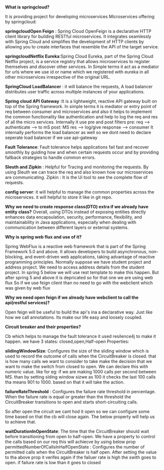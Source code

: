 **What is springcloud?**

It is providing project for developing microservices
Microservices offering by springcloud:

**springcloudOpen Feign** : Spring Cloud OpenFeign is a declarative HTTP client library for building RESTful microservices. It integrates seamlessly with Spring Cloud and simplifies the development of HTTP clients by allowing you to create interfaces that resemble the API of the target service.

**springcloudNetflix Eureka**:Spring Cloud Eureka, part of the Spring Cloud Netflix project, is a service registry that allows microservices to register themselves and discover other services.
In Simple terms it act as a mediator for urls where we use id or name which we registered with eureka in all other microservices irrespective of the original URL.

**SpringCloud LoadBalancer** : it will balance the requests, A load balancer distributes user traffic across multiple instances of your applications.

**Spring cloud API Gateway** :It is a lightweight, reactive API gateway built on top of the Spring framework.
In simple terms it is mediator or entry point of req between consumer and microservices and also it helps to implement the common functionality like authentication and help to log the req and res of all the micro services.
Internally it use pre and post filters
pre: req --> authenticate --> to mS
post: MS res --> log/give response --> consumer
It internally performs the load balancer as well so we dont need to declare seperate load balancer if we use api-gateway

**Fault Tolerance**:  Fault tolerance helps applications fail fast and recover smoothly by guiding how and when certain requests occur and by providing fallback strategies to handle common errors.

**Sleuth and Zipkin** : Helpful for Tracing and monitoring the requests.
By using Sleuth we can trace the req and also known how our microservices are communicating.
Zipkin : It is the Ui tool to see the complete flow of requests.

**config server**: it will helpful to manage the common properties across the microservices.
it will helpful to store it like in git repo.

**Why we need to create response class(DTO) extra if we already have entity class?**
Overall, using DTOs instead of exposing entities directly enhances data encapsulation, security, performance, flexibility, and maintainability in Java applications, especially when dealing with communication between different layers or external systems.

**Why is spring web flux and use of it?**

Spring WebFlux is a reactive web framework that is part of the Spring Framework 5.0 and above. It allows developers to build asynchronous, non-blocking, and event-driven web applications, taking advantage of reactive programming principles.
Normally suppose we have student project and address project. We need to access address details from the student project. In spring 5 below we will use rest template to make this happen. But after spring 5 and above it is depricated so for that one we are using web flux
So if we use feign client than no need to go with the webclient which was given by web flux

**Why we need open feign if we already have webclient to call the api(restful services)?**

Open feign will be useful to build the api's ina a declarative way. Just like how we call annotations. Its make our life easy and loosely coupled.

**Circuit breaker and their properties?**

Cb which helps to manage the fault tolerance it used resilence4j to make it happen.
we have 3 states: closed,open,Half-open
Properties:

**slidingWindowSize**: Configures the size of the sliding window which is used to record the outcome of calls when the CircuitBreaker is closed.
that is how many calls we want to consider to take  make the decision that we want to make the switch from closed to open. We can declare this with numeric value.
like for eg: if we are making 1000 calls per second between MS. than by setting slding window sizwe as 100 it checks the last 100 calls tha means 901 to 1000. based on that it will take the action.

**failureRateThreshold** : Configures the failure rate threshold in percentage. When the failure rate is equal or greater than the threshold the CircuitBreaker transitions to open and starts short-circuiting calls.

So after open the circuit we cant hod it open so we can configure some time based on that the cb will close again. The below property will help us to achieve that.


**waitDurationInOpenState**: The time that the CircuitBreaker should wait before transitioning from open to half-open.
We have a property to control the calls based on our req this will achiecve by using below prop
permittedNumberOfCallsInHalfOpenState : Configures the number of permitted calls when the CircuitBreaker is half open.
After setting the value to tha above prop it verifes again if the failuer rate is high the swith goes to open. if failure rate is low than it goes to closed


